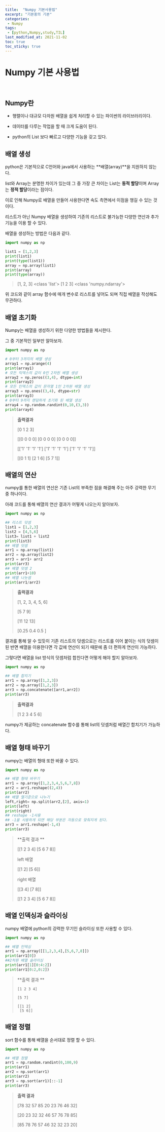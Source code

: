 ```yaml
---
title:  "Numpy 기본사용법"
excerpt: "기본중의 기본"
categories:
 - Numpy
tags:
 - [python,Numpy,study,TIL]
last_modified_at: 2021-11-02
toc: true
toc_sticky: true
---
```



# Numpy 기본 사용법

<br>

## Numpy란





- 행렬이나 대규모 다차원 배열을 쉽게 처리할 수 있는 파이썬의 라이브러리이다.

  

- 데이터를 다루는 작업을 할 때 크게 도움이 된다.

  

- python의 List 보다 빠르고 다양한 기능을 갖고 있다.







## 배열 생성



python은 기본적으로 C언어와 java에서 사용하는 **배열(array)**을 지원하지 않는다.

list와 Array는 분명한 차이가 있는데 그 중 가장 큰 차이는 List는 **동적 할당**이며 Array는 **정적 할당**이라는 점이다.

이로 인해 Numpy로 배열을 만들어 사용한다면 속도 측면에서 이점을 챙길 수 있는 것이다.



리스트가 아닌 Numpy 배열을 생성하여 기존의 리스트로 불가능한 다양한 연산과 추가 기능을 이용 할 수 있다.



배열을 생성하는 방법은 다음과 같다.



```python
import numpy as np

list1 = [1,2,3]
print(list1)
print(type(list1))
array = np.array(list1)
print(array)
print(type(array))
```

> [1, 2, 3]
> <class 'list'>
> [1 2 3]
> <class 'numpy.ndarray'>



위 코드와 같이 array 함수에 매개 변수로 리스트를 넣어도 되며 직접 배열을 작성해도 무관하다.







## 배열 초기화





Numpy는 배열을 생성하기 위한 다양한 방법들을 제시한다.



그 중 기본적인 일부만 알아보자.



```python
import numpy as np

# 0부터 3까지의 배열 생성
array1 = np.arange(4)
print(array1)
# 모든 익덱스의 값이 0인 2차원 배열 생성
array2 = np.zeros((3,4), dtype=int)
print(array2)
# 모든 인덱스의 값이 문자열 1인 2차원 배열 생성
array3 = np.ones((3,4), dtype=str)
print(array3)
# 0부터 9까지 랜덤하게 초기화 된 배열 생성
array4 = np.random.randint(0,10,(3,3))
print(array4)
```

>**출력결과**
>
>[0 1 2 3]
>
>[[0 0 0 0]
> [0 0 0 0]
> [0 0 0 0]]
>
>[['1' '1' '1' '1']
> ['1' '1' '1' '1']
> ['1' '1' '1' '1']]
>
>[[0 1 1]
> [2 1 6]
> [5 7 1]]
>
>





## 배열의 연산



numpy를 통한 배열의 연산은 기존 List의 부족한 점을 해결해 주는 아주 강력한 무기 중 하나이다.



아래 코드를 통해 배열의 연산 결과가 어떻게 나오는지 알아보자.



```python
import numpy as np

## 리스트 덧셈
list1 = [1,2,3]
list2 = [4,5,6]
list3= list1 + list2
print(list3)
## 배열 덧셈
arr1 = np.array(list1)
arr2 = np.array(list2)
arr3 = arr1+ arr2
print(arr3)
## 배열 덧셈 2
print(arr1+10)
## 배열 나눗셈
print(arr1/arr2)
```

> **출력결과**
>
> [1, 2, 3, 4, 5, 6]
>
> [5 7 9]
>
> [11 12 13]
>
> [0.25 0.4  0.5 ]
>
> 



결과를 통해 알 수 있듯이 기존 리스트의 덧셈으로는 리스트를 이어 붙이는 식의 덧셈이 된 반면 배열을 이용한다면 각 값에 연산이 되기 때문에 좀 더 편하게 연산이 가능하다.



그렇다면 배열을 list 방식의 덧셈처럼 합친다면 어떻게 해야 할지 알아보자.



```python
import numpy as np

## 배열 합치기
arr1 = np.array([1,2,3])
arr2 = np.array([1,2,3])
arr3 = np.concatenate([arr1,arr2])
print(arr3)

```

> **출력결과**
>
> [1 2 3 4 5 6]



numpy가 제공하는 concatenate 함수를 통해 list의 덧셈처럼 배열간 합치기가 가능하다.



## 배열 형태 바꾸기



numpy는 배열의 형태 또한 바꿀 수 있다.



```python
import numpy as np

## 배열 형태 바꾸기
arr1 = np.array([1,2,3,4,5,6,7,8])
arr2 = arr1.reshape((2,4))
print(arr2)
## 배열 열기준으로 나누기
left,right= np.split(arr2,[2], axis=1)
print(left)
print(right)
## reshape -1사용
## -1을 사용하게 되면 해당 부분은 자동으로 맞춰지게 된다.
arr3 = arr1.reshape(-1,4)
print(arr3)
```

> **출력 결과 **
>
> [[1 2 3 4]
>  [5 6 7 8]]
>
> left 배열
>
> [[1 2]
>  [5 6]]
>
> right 배열
>
> [[3 4]
>  [7 8]]
>
> [[1 2 3 4]
>  [5 6 7 8]]





## 배열 인덱싱과 슬라이싱



numpy 배열에 python의 강력한 무기인 슬라이싱 또한 사용할 수 있다.



```python
import numpy as np

## 배열 인덱싱
arr1 = np.array([[1,2,3,4],[5,6,7,8]])
print(arr1[0])
##2차원 배열 슬라이싱
print(arr1[1][0:4:2])
print(arr1[0:2,0:2])
```

> **출력 결과 **
>
> ```
> [1 2 3 4]
> 
> [5 7]
> 
> [[1 2]
>  [5 6]]
> ```





## 배열 정렬



sort 함수를 통해 배열을 순서대로 정렬 할 수 있다.



```python
import numpy as np

## 배열 정렬
arr1 = np.random.randint(0,100,9)
print(arr1)
arr2 = np.sort(arr1)
print(arr2)
arr3 = np.sort(arr1)[::-1]
print(arr3)
```

> **출력 결과** 
>
> [78 32 57 85 20 23 76 46 32]
>
> [20 23 32 32 46 57 76 78 85]
>
> [85 78 76 57 46 32 32 23 20]

